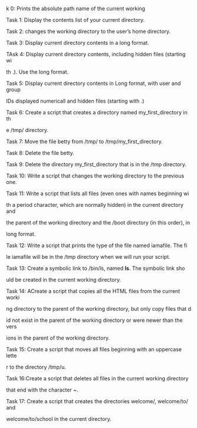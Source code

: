 k 0: Prints the absolute path name of the current working                   

Task 1: Display the contents list of your current directory.                   

Task 2: changes the working directory to the user’s home directory.            

Task 3: Display current directory contents in a long format.                   

TAsk 4: Display current directory contents, including hidden files (starting wi

th .). Use the long format.                                                    

Task 5: Display current directory contents in Long format, with user and group 

IDs displayed numericall and  hidden files (starting with .)                   

Task 6: Create a script that creates a directory named my_first_directory in th

e /tmp/ directory.                                                             

Task 7: Move the file betty from /tmp/ to /tmp/my_first_directory.             

Task 8: Delete the file betty.                                                 

Task 9: Delete the directory my_first_directory that is in the /tmp directory. 

Task 10: Write a script that changes the working directory to the previous one.

Task 11: Write a script that lists all files (even ones with names beginning wi

th a period character, which are normally hidden) in the current directory and 

the parent of the working directory and the /boot directory (in this order), in

 long format.                                                                  

Task 12: Write a script that prints the type of the file named iamafile. The fi

le iamafile will be in the /tmp directory when we will run your script.        

Task 13: Create a symbolic link to /bin/ls, named __ls__. The symbolic link sho

uld be created in the current working directory.                               

Task 14: ACreate a script that copies all the HTML files from the current worki

ng directory to the parent of the working directory, but only copy files that d

id not exist in the parent of the working directory or were newer than the vers

ions in the parent of the working directory.                                   

Task 15: Create a script that moves all files beginning with an uppercase lette

r to the directory /tmp/u.                                                     

Task 16:Create a script that deletes all files in the current working directory

 that end with the character ~.                                                

Task 17: Create a script that creates the directories welcome/, welcome/to/ and

 welcome/to/school in the current directory.   
